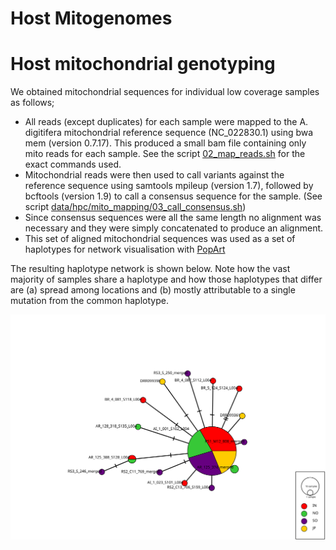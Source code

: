 Host Mitogenomes
================

# Host mitochondrial genotyping

We obtained mitochondrial sequences for individual low coverage samples
as follows;

-   All reads (except duplicates) for each sample were mapped to the A.
    digitifera mitochondrial reference sequence (NC\_022830.1) using bwa
    mem (version 0.7.17). This produced a small bam file containing only
    mito reads for each sample. See the script
    [02\_map\_reads.sh](data/hpc/mito_mapping/02_map_reads.sh) for the
    exact commands used.  
-   Mitochondrial reads were then used to call variants against the
    reference sequence using samtools mpileup (version 1.7), followed by
    bcftools (version 1.9) to call a consensus sequence for the sample.
    (See script
    [data/hpc/mito\_mapping/03\_call\_consensus.sh](03_call_consensus.sh))
-   Since consensus sequences were all the same length no alignment was
    necessary and they were simply concatenated to produce an alignment.
-   This set of aligned mitochondrial sequences was used as a set of
    haplotypes for network visualisation with
    [PopArt](http://popart.otago.ac.nz/index.shtml)

The resulting haplotype network is shown below. Note how the vast
majority of samples share a haplotype and how those haplotypes that
differ are (a) spread among locations and (b) mostly attributable to a
single mutation from the common haplotype.

![host\_mito\_network](data/hpc/mito_mapping/AllSamplesMitoConsensus_PopArt.svg)
